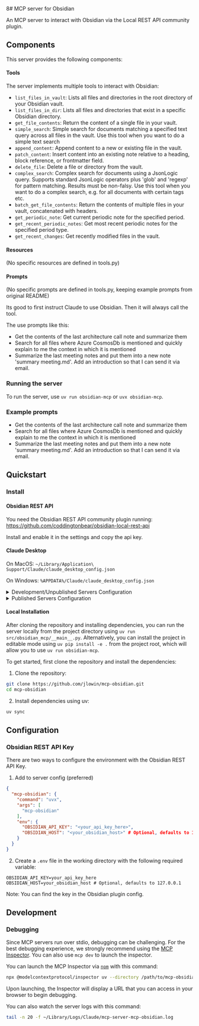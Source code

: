 8# MCP server for Obsidian

An MCP server to interact with Obsidian via the Local REST API community plugin.

## Components

This server provides the following components:

#### Tools

The server implements multiple tools to interact with Obsidian:

- `list_files_in_vault`: Lists all files and directories in the root directory of your Obsidian vault.
- `list_files_in_dir`: Lists all files and directories that exist in a specific Obsidian directory.
- `get_file_contents`: Return the content of a single file in your vault.
- `simple_search`: Simple search for documents matching a specified text query across all files in the vault. Use this tool when you want to do a simple text search
- `append_content`: Append content to a new or existing file in the vault.
- `patch_content`: Insert content into an existing note relative to a heading, block reference, or frontmatter field.
- `delete_file`: Delete a file or directory from the vault.
- `complex_search`: Complex search for documents using a JsonLogic query. Supports standard JsonLogic operators plus 'glob' and 'regexp' for pattern matching. Results must be non-falsy. Use this tool when you want to do a complex search, e.g. for all documents with certain tags etc.
- `batch_get_file_contents`: Return the contents of multiple files in your vault, concatenated with headers.
- `get_periodic_note`: Get current periodic note for the specified period.
- `get_recent_periodic_notes`: Get most recent periodic notes for the specified period type.
- `get_recent_changes`: Get recently modified files in the vault.

#### Resources

(No specific resources are defined in tools.py)

#### Prompts

(No specific prompts are defined in tools.py, keeping example prompts from original README)

Its good to first instruct Claude to use Obsidian. Then it will always call the tool.

The use prompts like this:
- Get the contents of the last architecture call note and summarize them
- Search for all files where Azure CosmosDb is mentioned and quickly explain to me the context in which it is mentioned
- Summarize the last meeting notes and put them into a new note 'summary meeting.md'. Add an introduction so that I can send it via email.

### Running the server

To run the server, use `uv run obsidian-mcp` or `uvx obsidian-mcp`.

### Example prompts

- Get the contents of the last architecture call note and summarize them
- Search for all files where Azure CosmosDb is mentioned and quickly explain to me the context in which it is mentioned
- Summarize the last meeting notes and put them into a new note 'summary meeting.md'. Add an introduction so that I can send it via email.

## Quickstart

### Install

#### Obsidian REST API

You need the Obsidian REST API community plugin running: https://github.com/coddingtonbear/obsidian-local-rest-api

Install and enable it in the settings and copy the api key.

#### Claude Desktop

On MacOS: `~/Library/Application\ Support/Claude/claude_desktop_config.json`

On Windows: `%APPDATA%/Claude/claude_desktop_config.json`

<details>
  <summary>Development/Unpublished Servers Configuration</summary>
  
To use the local installation with Claude Desktop, configure the server as follows. For cloning and installation steps, please refer to the [Local Installation](#local-installation) section.

```json
{
  "mcpServers": {
    "mcp-obsidian": {
      "command": "uv",
      "args": [
        "run",
        "obsidian-mcp"
      ]
    }
  }
}
```
</details>

<details>
  <summary>Published Servers Configuration</summary>
  
```json
{
  "mcpServers": {
    "mcp-obsidian": {
      "command": "uvx",
      "args": [
        "mcp-obsidian"
      ],
      "env": {
        "OBSIDIAN_API_KEY": "<your_api_key_here>",
        "OBSIDIAN_HOST": "<your_obsidian_host>" # Optional
      }
    }
  }
}
```
</details>

#### Local Installation

After cloning the repository and installing dependencies, you can run the server locally from the project directory using `uv run src/obsidian_mcp/__main__.py`. Alternatively, you can install the project in editable mode using `uv pip install -e .` from the project root, which will allow you to use `uv run obsidian-mcp`.

To get started, first clone the repository and install the dependencies:

1. Clone the repository:
```bash
git clone https://github.com/jlowin/mcp-obsidian.git
cd mcp-obsidian
```

2. Install dependencies using uv:
```bash
uv sync
```

## Configuration

### Obsidian REST API Key

There are two ways to configure the environment with the Obsidian REST API Key. 

1. Add to server config (preferred)

```json
{
  "mcp-obsidian": {
    "command": "uvx",
    "args": [
      "mcp-obsidian"
    ],
    "env": {
      "OBSIDIAN_API_KEY": "<your_api_key_here>",
      "OBSIDIAN_HOST": "<your_obsidian_host>" # Optional, defaults to 127.0.0.1
    }
  }
}
```

2. Create a `.env` file in the working directory with the following required variable:

```
OBSIDIAN_API_KEY=your_api_key_here
OBSIDIAN_HOST=your_obsidian_host # Optional, defaults to 127.0.0.1
```

Note: You can find the key in the Obsidian plugin config.

## Development

### Debugging

Since MCP servers run over stdio, debugging can be challenging. For the best debugging
experience, we strongly recommend using the [MCP Inspector](https://github.com/modelcontextprotocol/inspector). You can also use `mcp dev` to launch the inspector.

You can launch the MCP Inspector via [`npm`](https://docs.npmjs.com/downloading-and-installing-node-js-and-npm) with this command:

```bash
npx @modelcontextprotocol/inspector uv --directory /path/to/mcp-obsidian run mcp-obsidian
```

Upon launching, the Inspector will display a URL that you can access in your browser to begin debugging.

You can also watch the server logs with this command:

```bash
tail -n 20 -f ~/Library/Logs/Claude/mcp-server-mcp-obsidian.log
```
